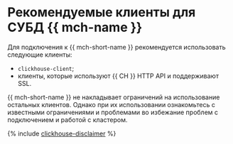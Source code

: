# Рекомендуемые клиенты для СУБД {{ mch-name }}

Для подключения к {{ mch-short-name }} рекомендуется использовать следующие клиенты:

- `clickhouse-client`;
- клиенты, которые используют {{ CH }} HTTP API и поддерживают SSL.

{{ mch-short-name }} не накладывает ограничений на использование остальных клиентов. Однако при их использовании ознакомьтесь с известными ограничениями и проблемами во избежание проблем с подключением и работой с кластером.

{% include [clickhouse-disclaimer](../../_includes/clickhouse-disclaimer.md) %}
